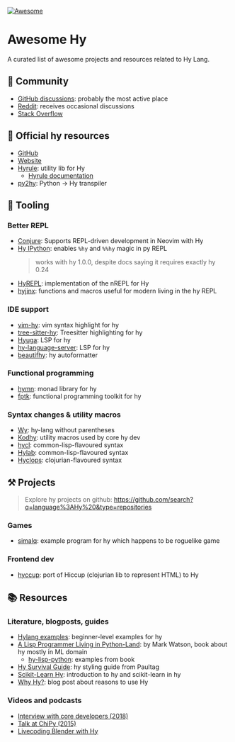 [![Awesome](https://awesome.re/badge.svg)](https://awesome.re)

# Awesome Hy

A curated list of awesome projects and resources related to Hy Lang.

## 👥 Community

* [GitHub discussions](https://github.com/hylang/hy/discussions): probably the most active place
* [Reddit](https://www.reddit.com/r/hylang/): receives occasional discussions
* [Stack Overflow](https://stackoverflow.com/questions/tagged/hy)


## 🦋 Official hy resources

* [GitHub](https://github.com/hylang/hy)
* [Website](https://hylang.org/)
* [Hyrule](https://github.com/hylang/hyrule): utility lib for Hy
  * [Hyrule documentation](https://hylang.org/hyrule/doc/v1.0.0)
* [py2hy](https://github.com/hylang/py2hy): Python -> Hy transpiler


## 🧰 Tooling

### Better REPL

* [Conjure](https://github.com/Olical/conjure): Supports REPL-driven development in Neovim with Hy
* [Hy IPython](https://sr.ht/~wintershadows/hy-ipython/): enables `%hy` and `%%hy` magic in py REPL
  > works with hy 1.0.0, despite docs saying it requires exactly hy 0.24
* [HyREPL](https://github.com/allison-casey/HyREPL): implementation of the nREPL for Hy
* [hyjinx](https://github.com/atisharma/hyjinx): functions and macros useful for modern living in the hy REPL

### IDE support

* [vim-hy](https://github.com/hylang/vim-hy): vim syntax highlight for hy
* [tree-sitter-hy](https://github.com/kwshi/tree-sitter-hy): Treesitter highlighting for hy
* [Hyuga](https://github.com/sakuraiyuta/hyuga): LSP for hy
* [hy-language-server](https://github.com/rinx/hy-language-server): LSP for hy
* [beautifhy](https://github.com/atisharma/beautifhy): hy autoformatter

### Functional programming

* [hymn](https://github.com/pyx/hymn): monad library for hy
* [fptk](https://github.com/rmnavr): functional programming toolkit for hy

### Syntax changes & utility macros

* [Wy](https://github.com/rmnavr/wy/): hy-lang without parentheses 
* [Kodhy](https://github.com/Kodiologist/Kodhy): utility macros used by core hy dev
* [hycl](https://github.com/riktor/hycl): common-lisp-flavoured syntax 
* [Hylab](https://github.com/guanyilun/hylab): common-lisp-flavoured syntax 
* [Hyclops](https://github.com/danneu/hyclops): clojurian-flavoured syntax


## ⚒️ Projects

> Explore hy projects on github:
> https://github.com/search?q=language%3AHy%20&type=repositories

### Games

* [simalq](https://github.com/hylang/simalq): example program for hy which happens to be roguelike game

### Frontend dev

* [hyccup](https://github.com/Arkelis/hyccup): port of Hiccup (clojurian lib to represent HTML) to Hy


## 📚 Resources

### Literature, blogposts, guides

* [Hylang examples](https://github.com/ltrel/hylang-examples): beginner-level examples for hy
* [A Lisp Programmer Living in Python-Land](https://leanpub.com/hy-lisp-python): by Mark Watson, book about hy mostly in ML domain
  * [hy-lisp-python](https://github.com/mark-watson/hy-lisp-python): examples from book
* [Hy Survival Guide](https://notes.pault.ag/hy-survival-guide/): hy styling guide from Paultag
* [Scikit-Learn Hy](https://github.com/brackendev/scikit-learn-Hy): introduction to hy and scikit-learn in hy
* [Why Hy?](https://ravrlab.ru/en/cs/langs/hy/why_hy/): blog post about reasons to use Hy

### Videos and podcasts

* [Interview with core developers (2018)](https://www.youtube.com/watch?v=GA2ZR919h6k)
* [Talk at ChiPy (2015)](https://www.youtube.com/watch?v=SB9TWabor1k)
* [Livecoding Blender with Hy](https://www.youtube.com/watch?v=vRBdqsaKmuU)
